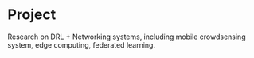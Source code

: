# Project
Research on DRL + Networking systems, including mobile crowdsensing system, edge computing, federated learning.

